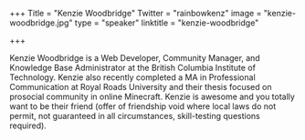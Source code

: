+++
Title = "Kenzie Woodbridge"
Twitter = "rainbowkenz"
image = "kenzie-woodbridge.jpg"
type = "speaker"
linktitle = "kenzie-woodbridge"

+++

Kenzie Woodbridge is a Web Developer, Community Manager, and Knowledge Base Administrator at the British Columbia Institute of Technology. Kenzie also recently completed a MA in Professional Communication at Royal Roads University and their thesis focused on prosocial community in online Minecraft. Kenzie is awesome and you totally want to be their friend (offer of friendship void where local laws do not permit, not guaranteed in all circumstances, skill-testing questions required).
